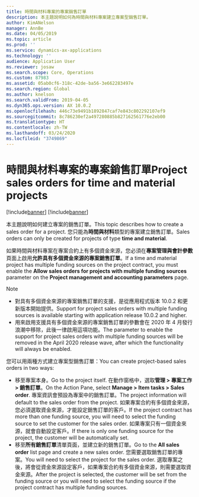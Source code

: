 ```yaml
---
title: 時間與材料專案的專案銷售訂單
description: 本主題說明如何為時間與材料專案建立專案型銷售訂單。
author: KimANelson
manager: AnnBe
ms.date: 04/05/2019
ms.topic: article
ms.prod: ''
ms.service: dynamics-ax-applications
ms.technology: ''
audience: Application User
ms.reviewer: josaw
ms.search.scope: Core, Operations
ms.custom: 87983
ms.assetid: 05ab0cf6-318c-42de-ba56-3e662283497e
ms.search.region: Global
ms.author: knelson
ms.search.validFrom: 2019-04-05
ms.dyn365.ops.version: AX 10.0.2
ms.openlocfilehash: 446c73e9491b1892847caf7e843c802292107ef9
ms.sourcegitcommit: 8c786230ef2a497280885b827162561776e2eb00
ms.translationtype: HT
ms.contentlocale: zh-TW
ms.lasthandoff: 03/24/2020
ms.locfileid: "3749869"
---
```

# <a name="project-sales-orders-for-time-and-material-projects"></a><span data-ttu-id="82baa-103">時間與材料專案的專案銷售訂單</span><span class="sxs-lookup"><span data-stu-id="82baa-103">Project sales orders for time and material projects</span></span>

[!include[banner](../includes/banner.md)]
[!include[banner](../includes/preview-banner.md)]

<span data-ttu-id="82baa-104">本主題說明如何建立專案的銷售訂單。</span><span class="sxs-lookup"><span data-stu-id="82baa-104">This topic describes how to create a sales order for a project.</span></span> <span data-ttu-id="82baa-105">您只能為**時間與材料**類型的專案建立銷售訂單。</span><span class="sxs-lookup"><span data-stu-id="82baa-105">Sales orders can only be created for projects of type **time and material**.</span></span>

<span data-ttu-id="82baa-106">如果時間與材料專案在專案合約上有多個資金來源，您必須在**專案管理與會計參數**頁面上啟用**允許具有多個資金來源的專案銷售訂單**。</span><span class="sxs-lookup"><span data-stu-id="82baa-106">If a time and material project has multiple funding sources on the project contract, you must enable the **Allow sales orders for projects with multiple funding sources** parameter on the **Project management and accounting parameters** page.</span></span> 

> [!NOTE]
> - <span data-ttu-id="82baa-107">對具有多個資金來源的專案銷售訂單的支援，是從應用程式版本 10.0.2 和更新版本開始提供。</span><span class="sxs-lookup"><span data-stu-id="82baa-107">Support for project sales orders with multiple funding sources is available starting with application release 10.0.2 and higher.</span></span>
> - <span data-ttu-id="82baa-108">用來啟用支援具有多個資金來源的專案銷售訂單的參數會在 2020 年 4 月發行浪潮中移除，此後一律啟用這項功能。</span><span class="sxs-lookup"><span data-stu-id="82baa-108">The parameter to enable the support for project sales orders with multiple funding sources will be removed in the April 2020 release wave, after which the functionality will always be enabled.</span></span>

<span data-ttu-id="82baa-109">您可以用兩種方式建立專案型銷售訂單：</span><span class="sxs-lookup"><span data-stu-id="82baa-109">You can create project-based sales orders in two ways:</span></span>

- <span data-ttu-id="82baa-110">移至專案本身。</span><span class="sxs-lookup"><span data-stu-id="82baa-110">Go to the project itself.</span></span> <span data-ttu-id="82baa-111">在動作窗格中，選取**管理 > 專案工作 > 銷售訂單**。</span><span class="sxs-lookup"><span data-stu-id="82baa-111">On the Action Pane, select **Manage > Item tasks > Sales order**.</span></span> <span data-ttu-id="82baa-112">專案資訊會預設為專案中的銷售訂單。</span><span class="sxs-lookup"><span data-stu-id="82baa-112">The project information will default to the sales order from the project.</span></span> <span data-ttu-id="82baa-113">如果專案合約有多個資金來源，您必須選取資金來源，才能設定銷售訂單的客戶。</span><span class="sxs-lookup"><span data-stu-id="82baa-113">If the project contract has more than one funding source, you will need to select the funding source to set the customer for the sales order.</span></span> <span data-ttu-id="82baa-114">如果專案只有一個資金來源，就會自動設定客戶。</span><span class="sxs-lookup"><span data-stu-id="82baa-114">If there is only one funding source for the project, the customer will be automatically set.</span></span>
- <span data-ttu-id="82baa-115">移至**所有銷售訂單**清單頁面，並建立新的銷售訂單。</span><span class="sxs-lookup"><span data-stu-id="82baa-115">Go to the **All sales order** list page and create a new sales order.</span></span> <span data-ttu-id="82baa-116">您需要選取銷售訂單的專案。</span><span class="sxs-lookup"><span data-stu-id="82baa-116">You will need to select the project for the sales order.</span></span> <span data-ttu-id="82baa-117">選取專案之後，將會從資金來源設定客戶，如果專案合約有多個資金來源，則需要選取資金來源。</span><span class="sxs-lookup"><span data-stu-id="82baa-117">After the project is selected, the customer will be set from the funding source or you will need to select the funding source if the project contract has multiple funding sources.</span></span>

